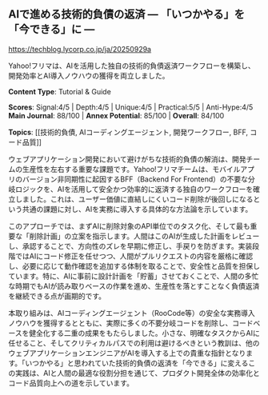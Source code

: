 ## AIで進める技術的負債の返済 ― 「いつかやる」を「今できる」に ―

https://techblog.lycorp.co.jp/ja/20250929a

Yahoo!フリマは、AIを活用した独自の技術的負債返済ワークフローを構築し、開発効率とAI導入ノウハウの獲得を両立しました。

**Content Type**: Tutorial & Guide

**Scores**: Signal:4/5 | Depth:4/5 | Unique:4/5 | Practical:5/5 | Anti-Hype:4/5
**Main Journal**: 88/100 | **Annex Potential**: 85/100 | **Overall**: 84/100

**Topics**: [[技術的負債, AIコーディングエージェント, 開発ワークフロー, BFF, コード品質]]

ウェブアプリケーション開発において避けがちな技術的負債の解消は、開発チームの生産性を左右する重要な課題です。Yahoo!フリマチームは、モバイルアプリのバージョン非同期性に起因するBFF（Backend For Frontend）の不要な分岐ロジックを、AIを活用して安全かつ効率的に返済する独自のワークフローを確立しました。これは、ユーザー価値に直結しにくいコード削除が後回しになるという共通の課題に対し、AIを実務に導入する具体的な方法論を示しています。

このアプローチでは、まずAIに削除対象のAPI単位でのタスク化、そして最も重要な「削除計画」の立案を指示します。人間はこのAIが生成した計画をレビューし、承認することで、方向性のズレを早期に修正し、手戻りを防ぎます。実装段階ではAIにコード修正を任せつつ、人間がプルリクエストの内容を厳格に確認し、必要に応じて動作確認を追加する体制を取ることで、安全性と品質を担保しています。特に、AIに事前に設計計画を「貯蓄」させておくことで、人間の多忙な時期でもAIが読み取りベースの作業を進め、生産性を落とすことなく負債返済を継続できる点が画期的です。

本取り組みは、AIコーディングエージェント（RooCode等）の安全な実務導入ノウハウを獲得するとともに、実際に多くの不要分岐コードを削除し、コードベースを健全化する二重の成果をもたらしました。小さな、明確なタスクからAIに任せること、そしてクリティカルパスでの利用は避けるべきという教訓は、他のウェブアプリケーションエンジニアがAIを導入する上での貴重な指針となります。「いつかやる」と思われていた技術的負債の返済を「今できる」に変えるこの実践は、AIと人間の最適な役割分担を通じて、プロダクト開発全体の効率化とコード品質向上への道を示しています。